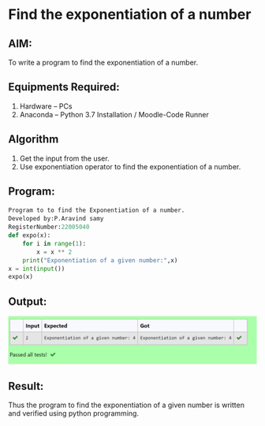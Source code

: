 # Find the exponentiation of a number

## AIM:
To write a program to find the exponentiation of a number.

## Equipments Required:
1. Hardware – PCs
2. Anaconda – Python 3.7 Installation / Moodle-Code Runner

## Algorithm
1. Get the input from the user.
2. Use exponentiation operator to find the exponentiation of a number.

## Program:
```python
Program to to find the Exponentiation of a number.
Developed by:P.Aravind samy
RegisterNumber:22005040
def expo(x):
    for i in range(1):
        x = x ** 2
    print("Exponentiation of a given number:",x)
x = int(input())
expo(x)

```

## Output:
![out](/154259384-b88b1670-f0e6-4f21-b29e-70fd1f571b3b.png)


## Result:
Thus the program to find the exponentiation of a given number is written and verified using python programming.

